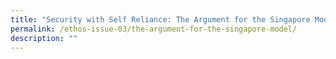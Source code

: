 ```yaml
---
title: "Security with Self Reliance: The Argument for the Singapore Model"
permalink: /ethos-issue-03/the-argument-for-the-singapore-model/
description: ""
---
```

